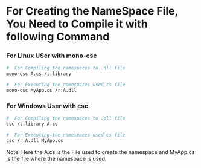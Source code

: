 # For Creating the NameSpace File, You Need to Compile it with following Command
 ### For Linux USer with mono-csc
 ```bash
#  For Compiling the namespaces to .dll file
 mono-csc A.cs /t:library

#  For Executing the namespaces used cs file
mono-csc MyApp.cs /r:A.dll
 ```

 ### For Windows User with csc
 ```bash
#  For Compiling the namespaces to .dll file
csc /t:library A.cs
 
#  For Executing the namespaces used cs file
csc /r:A.dll MyApp.cs
 ```

 Note: Here the A.cs is the File used to create the namespace and MyApp.cs is the file where the namespace is used. 